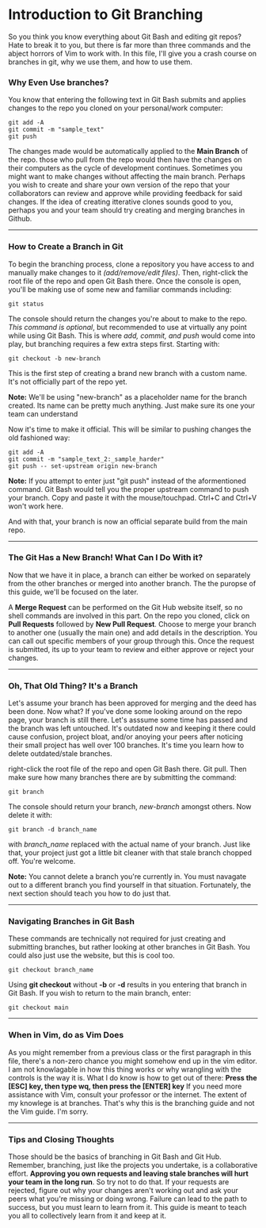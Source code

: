 # Introduction to Git Branching
So you think you know everything about Git Bash and editing git repos? Hate to break it to you, but there is far more than three commands and the abject horrors of Vim to work with. In this file, I'll give you a crash course on branches in git, why we use them, and how to use them.
### Why Even Use branches?
You know that entering the following text in Git Bash submits and applies changes to the repo you cloned on your personal/work computer:
```
git add -A
git commit -m "sample_text"
git push
```
The changes made would be automatically applied to the **Main Branch** of the repo. those who pull from the repo would then have the changes on their computers as the cycle of development continues. Sometimes you might want to make changes without affecting the main branch. Perhaps you wish to create and share your own version of the repo that your collaborators can review and approve while providing feedback for said changes. If the idea of creating itterative clones sounds good to you, perhaps you and your team should try creating and merging branches in Github.

----------
### How to Create a Branch in Git
To begin the branching process, clone a repository you have access to and manually make changes to it *(add/remove/edit files)*. Then, right-click the root file of the repo and open Git Bash there. Once the console is open, you'll be making use of some new and familiar commands including:
```
git status
```
The console should return the changes you're about to make to the repo. *This command is optional*, but recommended to use at virtually any point while using Git Bash. This is where *add, commit, and push* would come into play, but branching requires a few extra steps first. Starting with:
```
git checkout -b new-branch
```
This is the first step of creating a brand new branch with a custom name. It's not officially part of the repo yet.

**Note:** We'll be using "new-branch" as a placeholder name for the branch created. Its name can be pretty much anything. Just make sure its one your team can understand

Now it's time to make it official. This will be similar to pushing changes the old fashioned way:
```
git add -A
git commit -m "sample_text_2:_sample_harder"
git push -- set-upstream origin new-branch
```
**Note:** If you attempt to enter just "git push" instead of the aformentioned command. Git Bash would tell you the proper upstream command to push your branch. Copy and paste it with the mouse/touchpad. Ctrl+C and Ctrl+V won't work here.

And with that, your branch is now an official separate build from the main repo.

----------


### The Git Has a New Branch! What Can I Do With it?
Now that we have it in place, a branch can either be worked on separately from the other branches or merged into another branch. The the puropse of this guide, we'll be focused on the later.

A **Merge Request** can be performed on the Git Hub website itself, so no shell commands are involved in this part. On the repo you cloned, click on **Pull Requests** followed by **New Pull Request**. Choose to merge your branch to another one (usually the main one) and add details in the description. You can call out specific members of your group through this. Once the request is submitted, its up to your team to review and either approve or reject your changes.

----------
### Oh, That Old Thing? It's a Branch
Let's assume your branch has been approved for merging and the deed has been done. Now what? If you've done some looking around on the repo page, your branch is still there. Let's asssume some time has passed and the branch was left untouched. It's outdated now and keeping it there could cause confusion, project bloat, and/or anoying your peers after noticing their small project has well over 100 branches. It's time you learn how to delete outdated/stale branches. 

right-click the root file of the repo and open Git Bash there. Git pull. Then make sure how many branches there are by submitting the command:
```
git branch
```
The console should return your branch, *new-branch* amongst others. Now delete it with:
```
git branch -d branch_name
```
with *branch_name* replaced with the actual name of your branch. Just like that, your project just got a little bit cleaner with that stale branch chopped off. You're welcome.

**Note:** You cannot delete a branch you're currently in. You must navagate out to a different branch you find yourself in that situation. Fortunately, the next section should teach you how to do just that.

----------

### Navigating Branches in Git Bash
These commands are technically not required for just creating and submitting branches, but rather looking at other branches in Git Bash. You could also just use the website, but this is cool too.
```
git checkout branch_name
```
Using **git checkout** without **-b** or **-d** results in you entering that branch in Git Bash. If you wish to return to the main branch, enter:
```
git checkout main
```

----------
### When in Vim, do as Vim Does
As you might remember from a previous class or the first paragraph in this file, there's a non-zero chance you might somehow end up in the vim editor. I am not knowlagable in how this thing works or why wrangling with the controls is the way it is. What I do know is how to get out of there:
**Press the [ESC] key, then type wq, then press the [ENTER] key**
If you need more assistance with Vim, consult your professor or the internet. The extent of my knowlege is at branches. That's why this is the branching guide and not the Vim guide. I'm sorry.

----------
### Tips and Closing Thoughts
Those should be the basics of branching in Git Bash and Git Hub. Remember, branching, just like the projects you undertake, is a collaborative effort. **Approving you own requests and leaving stale branches will hurt your team in the long run**. So try not to do that. If your requests are rejected, figure out why your changes aren't working out and ask your peers what you're missing or doing wrong. Failure can lead to the path to success, but you must learn to learn from it. This guide is meant to teach you all to collectively learn from it and keep at it.

